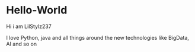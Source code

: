 # Hello-World

Hi i am  LilStylz237

I love Python, java and all things around the new technologies like BigData, AI and so on

